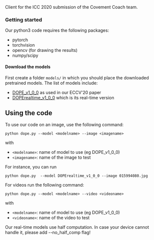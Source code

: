 Client for the ICC 2020 submission of the Covement Coach team.

### Getting started

Our python3 code requires the following packages:
* pytorch
* torchvision
* opencv (for drawing the results)
* numpy/scipy

#### Download the models

First create a folder `models/` in which you should place the downloaded pretrained models.
The list of models include:
* [DOPE_v1_0_0](http://download.europe.naverlabs.com/ComputerVision/DOPE_models/DOPE_v1_0_0.pth.tgz) as used in our ECCV'20 paper
* [DOPErealtime_v1_0_0](http://download.europe.naverlabs.com/ComputerVision/DOPE_models/DOPErealtime_v1_0_0.pth.tgz) which is its real-time version


## Using the code

To use our code on an image, use the following command:

```
python dope.py --model <modelname> --image <imagename>
```

with
* `<modelname>`: name of model to use (eg DOPE_v1_0_0)
* `<imagename>`: name of the image to test

For instance, you can run
```
python dope.py  --model DOPErealtime_v1_0_0 --image 015994080.jpg
```

For videos run the following command:

```
python dope.py --model <modelname> --video <videoname>
```
with
* `<modelname>`: name of model to use (eg DOPE_v1_0_0)
* `<videoname>`: name of the video to test

Our real-time models use half computation. In case your device cannot handle it, please add --no_half_comp flag!
